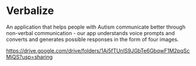 # Verbalize
An application that helps people with Autism communicate better through non-verbal communication - our app understands voice prompts and converts and generates possible responses in the form of four images.


https://drive.google.com/drive/folders/1Ai5fTUnlS9JGbTe6GbqwF1M2pqScMiQS?usp=sharing
